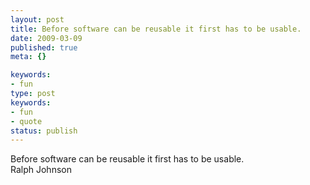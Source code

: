 ```yaml
---
layout: post
title: Before software can be reusable it first has to be usable.
date: 2009-03-09
published: true
meta: {}

keywords:
- fun
type: post
keywords:
- fun
- quote
status: publish
---
```

Before software can be reusable it first has to be usable.<br />Ralph Johnson
